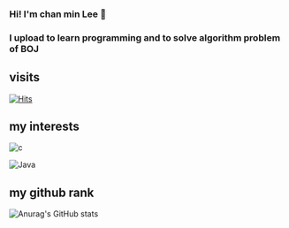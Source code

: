 ### Hi! I'm chan min Lee 👋

### I upload to learn programming and to solve algorithm problem of BOJ

## visits
[![Hits](https://hits.seeyoufarm.com/api/count/incr/badge.svg?url=https%3A%2F%2Fgithub.com%2FChanMinLee2%2F&count_bg=%237AD534&title_bg=%23ED7D7D&icon=&icon_color=%23F0EEEE&title=hits&edge_flat=false)](https://hits.seeyoufarm.com)

## my interests

![c](https://img.shields.io/badge/c-A8B9CC.svg?&style=for-the-badge&logo=c&logoColor=blue)

![Java](https://img.shields.io/badge/Java-007396.svg?&style=for-the-badge&logo=Java&logoColor=white)

## my github rank 

![Anurag's GitHub stats](https://github-readme-stats.vercel.app/api?username=ChanMinLee2&show_icons=true&theme=tokyonight)
